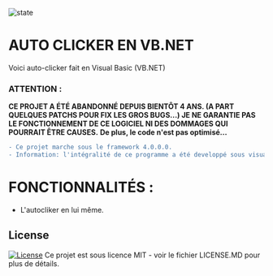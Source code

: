 ![state](https://img.shields.io/badge/%C3%89TAT%20DU%20PROJET-archiv%C3%A9-red)
# AUTO CLICKER EN VB.NET
Voici auto-clicker fait en Visual Basic (VB.NET)

### ATTENTION :
**CE PROJET A ÉTÉ ABANDONNÉ DEPUIS BIENTÔT 4 ANS. (A PART QUELQUES PATCHS POUR FIX LES GROS BUGS...) JE NE GARANTIE PAS LE FONCTIONNEMENT DE CE LOGICIEL NI DES DOMMAGES QUI POURRAIT ÊTRE CAUSES.**
**De plus, le code n'est pas optimisé...**

```diff
- Ce projet marche sous le framework 4.0.0.0.
- Information: l'intégralité de ce programme a été developpé sous visual basic 2010 express.
```
# FONCTIONNALITÉS :
-  L'autocliker en lui même.

## License
[![License](http://img.shields.io/:license-mit-blue.svg?style=flat-square)](/LICENSE)
Ce projet est sous licence MIT - voir le fichier LICENSE.MD pour plus de détails.
